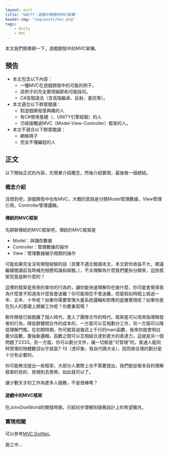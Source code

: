 ```yaml
---
layout: post
title: "UNITY：遊戲中開發的MVC架構"
header-img: "img/posts/mvc.png"
tags:
    - Unity
    - MVC
---
```


本文我們簡單聊一下，游戲開發中的MVC架構。

<!--more-->
## 預告

+ 本文包含以下內容：
    + 一種MVC在遊戲開發中的可能的例子。
    + 該例子的完全實現細節和可能踩坑。
    + C#高階語法（含高階繼承、反射、委託等）。
+ 本文適合以下群眾閱讀：
    + 對遊戲開發感興趣的人
    + 有C#使用基礎（、UNITY引擎經驗）的人
    + 已經接觸過MVC（Model-View-Controller）框架的人。
+ 本文不適合以下群眾閱讀：
    + 網絡噴子
    + 完全不懂編程的人

## 正文

以下開始正式的內容，先簡單介紹概念，然後介紹實現，最後做一個總結。

### 概念介紹

沒想到吧，游戲開發中也有MVC，大概的思路是分開Model管理數據，View管理引用，Controller管理邏輯。

#### 傳統的MVC框架

先聊聊傳統的MVC框架吧，傳統的MVC框架是
+ Model：與儲存數據
+ Controller：管理數據的操作
+ View：管理數據展示相關的操作

可能如果完全沒有開發經驗的話（其實不適合閱讀本文，本文對你收益不大，建議繼續閱讀前及時補充相應知識和經驗。），不太理解為什麼我們要拆分開來，這些框架究竟是幹什麼的？

這裡的框架是用來約束你的行為的，讓你能快速理解你在做什麼，你可能會覺得我為什麼會不知道為什麼我會迷離？你可能現在不會迷離，但是假如時間上經過一年、五年、十年呢？如果你需要管理大量系統邏輯和對應的底層實現呢？如果你是在別人的基礎上開展工作呢？你要重寫嗎？

軟件開發已經脫離了個人時代，進入了團隊合作的時代。框架是可以用來指導開發者的行為，降低群體間合作的成本的，一方面可以互相劃分工作，另一方面可以降低理解門檻。在初期時期，你可能寫過幾百上千行的main函數，後來你就會明白要分函數，要抽象邏輯，函數之間可以互相組合達到更大的表達力，這就是另一個問題了2333。另一方面，你可以劃分文件，讓一切都是“可管理”的，普通人能同時管理的物體數目似乎就是7-13（憑印象，取自代碼大全），因而做合理的劃分是十分有必要的。

你可能無法提出一些框架，大部分人實際上也不需要提出，我們能從根本目的理解框架的目的、按規則去使用，如此就可以了。

讓少數天才的工作為更多人服務，不是很棒嗎？

#### 遊戲中的MVC框架

在JohnDoeWorld的開發時期，已經初步理解到隨著設計上的希望擴充，


### 實現相關

可以參考[MVC.DotNet](https://github.com/Moons-Project/MVC.DotNet)。

施工中...

<!-- 本質上是利用類 -->




